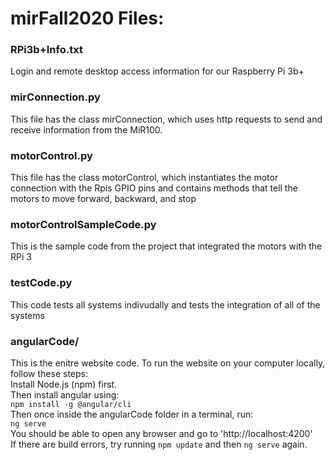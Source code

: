 # mirFall2020 Files:
### RPi3b+Info.txt
Login and remote desktop access information for our Raspberry Pi 3b+
### mirConnection.py
This file has the class mirConnection, which uses http requests to send and receive information from the MiR100.
### motorControl.py
This file has the class motorControl, which instantiates the motor connection with the Rpis GPIO pins and contains methods that tell the motors to move forward, backward, and stop
### motorControlSampleCode.py
This is the sample code from the project that integrated the motors with the RPi 3
### testCode.py
This code tests all systems indivudally and tests the integration of all of the systems
### angularCode/
This is the enitre website code. To run the website on your computer locally, follow these steps:  
Install Node.js (npm) first.  
Then install angular using:  
`npm install -g @angular/cli`  
Then once inside the angularCode folder in a terminal, run:  
`ng serve`  
You should be able to open any browser and go to 'http://localhost:4200'  
If there are build errors, try running `npm update` and then `ng serve` again.
